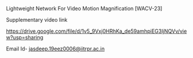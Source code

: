 Lightweight Network For Video Motion Magnification [WACV-23]

Supplementary video link

https://drive.google.com/file/d/1v5_9Vxj0HRhKa_de59amhpiEG3ljNQVv/view?usp=sharing



Email Id- jasdeep.19eez0006@iitrpr.ac.in
